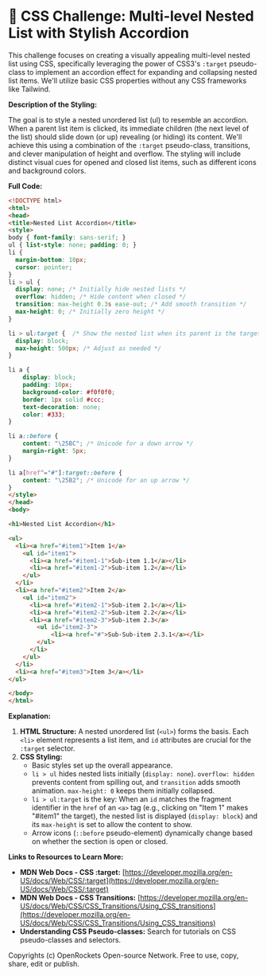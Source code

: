 # 🐞 CSS Challenge:  Multi-level Nested List with Stylish Accordion


This challenge focuses on creating a visually appealing multi-level nested list using CSS, specifically leveraging the power of CSS3's `:target` pseudo-class to implement an accordion effect for expanding and collapsing nested list items. We'll utilize basic CSS properties without any CSS frameworks like Tailwind.


**Description of the Styling:**

The goal is to style a nested unordered list (ul) to resemble an accordion.  When a parent list item is clicked, its immediate children (the next level of the list) should slide down (or up) revealing (or hiding) its content. We'll achieve this using a combination of the `:target` pseudo-class, transitions, and clever manipulation of height and overflow.  The styling will include distinct visual cues for opened and closed list items, such as different icons and background colors.


**Full Code:**

```html
<!DOCTYPE html>
<html>
<head>
<title>Nested List Accordion</title>
<style>
body { font-family: sans-serif; }
ul { list-style: none; padding: 0; }
li { 
  margin-bottom: 10px;
  cursor: pointer;
}
li > ul {
  display: none; /* Initially hide nested lists */
  overflow: hidden; /* Hide content when closed */
  transition: max-height 0.3s ease-out; /* Add smooth transition */
  max-height: 0; /* Initially zero height */
}

li > ul:target {  /* Show the nested list when its parent is the target */
  display: block;
  max-height: 500px; /* Adjust as needed */
}

li a {
    display: block;
    padding: 10px;
    background-color: #f0f0f0;
    border: 1px solid #ccc;
    text-decoration: none;
    color: #333;
}

li a::before {
    content: "\25BC"; /* Unicode for a down arrow */
    margin-right: 5px;
}

li a[href^="#"]:target::before {
    content: "\25B2"; /* Unicode for an up arrow */
}
</style>
</head>
<body>

<h1>Nested List Accordion</h1>

<ul>
  <li><a href="#item1">Item 1</a>
    <ul id="item1">
      <li><a href="#item1-1">Sub-item 1.1</a></li>
      <li><a href="#item1-2">Sub-item 1.2</a></li>
    </ul>
  </li>
  <li><a href="#item2">Item 2</a>
    <ul id="item2">
      <li><a href="#item2-1">Sub-item 2.1</a></li>
      <li><a href="#item2-2">Sub-item 2.2</a></li>
      <li><a href="#item2-3">Sub-item 2.3</a>
        <ul id="item2-3">
            <li><a href="#">Sub-Sub-item 2.3.1</a></li>
        </ul>
      </li>
    </ul>
  </li>
  <li><a href="#item3">Item 3</a></li>
</ul>

</body>
</html>
```


**Explanation:**

1. **HTML Structure:**  A nested unordered list (`<ul>`) forms the basis.  Each `<li>` element represents a list item, and `id` attributes are crucial for the `:target` selector.
2. **CSS Styling:**
   - Basic styles set up the overall appearance.
   - `li > ul` hides nested lists initially (`display: none`). `overflow: hidden` prevents content from spilling out, and `transition` adds smooth animation. `max-height: 0` keeps them initially collapsed.
   - `li > ul:target` is the key: When an `id` matches the fragment identifier in the `href` of an `<a>` tag (e.g., clicking on "Item 1" makes "#item1" the target), the nested list is displayed (`display: block`) and its `max-height` is set to allow the content to show.
   - Arrow icons (`::before` pseudo-element) dynamically change based on whether the section is open or closed.


**Links to Resources to Learn More:**

* **MDN Web Docs - CSS :target:** [https://developer.mozilla.org/en-US/docs/Web/CSS/:target](https://developer.mozilla.org/en-US/docs/Web/CSS/:target)
* **MDN Web Docs - CSS Transitions:** [https://developer.mozilla.org/en-US/docs/Web/CSS/CSS_Transitions/Using_CSS_transitions](https://developer.mozilla.org/en-US/docs/Web/CSS/CSS_Transitions/Using_CSS_transitions)
* **Understanding CSS Pseudo-classes:** Search for tutorials on CSS pseudo-classes and selectors.


Copyrights (c) OpenRockets Open-source Network. Free to use, copy, share, edit or publish.

